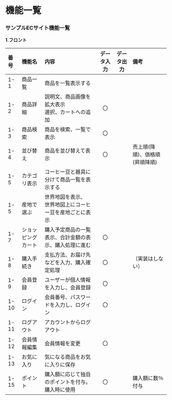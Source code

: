 # 機能一覧
### サンプルECサイト機能一覧
**1.フロント**

|番号|機能名|内容|データ入力|データ出力|備考|
|:---|:---|:---|:---:|:----:|:---|
|1-1|商品一覧|商品を一覧表示する||||
|1-2|商品詳細|説明文、商品画像を拡大表示<br>選択、カートへの追加|〇|||
|1-3|商品検索|商品を検索、一覧で表示|〇|||
|1-4|並び替え|商品を並び替えて表示|〇||売上順(降順)、価格順(昇順降順)|
|1-5|カテゴリ表示|コーヒー豆と器具に分けて商品一覧を表示する||||
|1-5|産地で選ぶ|世界地図を表示、<br>世界地図上にコーヒー豆を産地ごとに表示||||
|1-7|ショッピングカート|購入予定商品の一覧表示、合計金額の表示、購入処理に進む|〇|||
|1-8|購入手続き|支払方法、お届け先などを入力、購入確定処理|〇||（実装はしない）|
|1-9|会員登録|ユーザーが個人情報を入力し、会員登録|〇|||
|1-10|ログイン|会員番号、パスワードを入力し、ログイン|〇|||
|1-11|ログアウト|アカウントからログアウト||||
|1-12|会員情報編集|会員情報を変更|〇|||
|1-13|お気に入り|気になる商品をお気に入りに保存||||
|1-15|ポイント|購入額に応じて独自のポイントを付与。購入時に使用|〇||購入額に数％付与|
